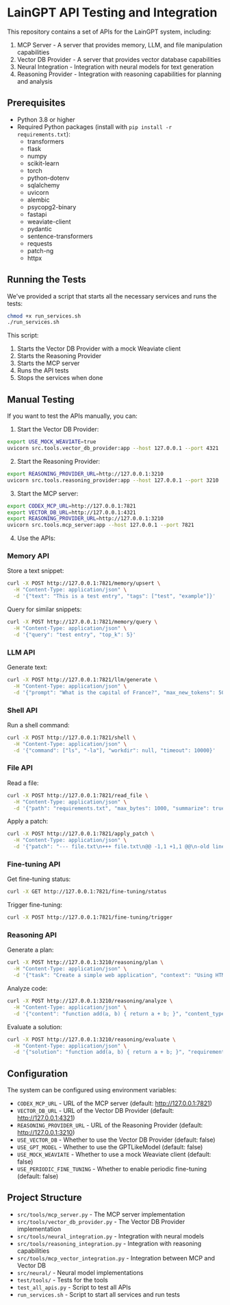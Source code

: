 # LainGPT API Testing and Integration

This repository contains a set of APIs for the LainGPT system, including:

1. MCP Server - A server that provides memory, LLM, and file manipulation capabilities
2. Vector DB Provider - A server that provides vector database capabilities
3. Neural Integration - Integration with neural models for text generation
4. Reasoning Provider - Integration with reasoning capabilities for planning and analysis

## Prerequisites

- Python 3.8 or higher
- Required Python packages (install with `pip install -r requirements.txt`):
  - transformers
  - flask
  - numpy
  - scikit-learn
  - torch
  - python-dotenv
  - sqlalchemy
  - uvicorn
  - alembic
  - psycopg2-binary
  - fastapi
  - weaviate-client
  - pydantic
  - sentence-transformers
  - requests
  - patch-ng
  - httpx

## Running the Tests

We've provided a script that starts all the necessary services and runs the tests:

```bash
chmod +x run_services.sh
./run_services.sh
```

This script:
1. Starts the Vector DB Provider with a mock Weaviate client
2. Starts the Reasoning Provider
3. Starts the MCP server
4. Runs the API tests
5. Stops the services when done

## Manual Testing

If you want to test the APIs manually, you can:

1. Start the Vector DB Provider:
```bash
export USE_MOCK_WEAVIATE=true
uvicorn src.tools.vector_db_provider:app --host 127.0.0.1 --port 4321
```

2. Start the Reasoning Provider:
```bash
export REASONING_PROVIDER_URL=http://127.0.0.1:3210
uvicorn src.tools.reasoning_provider:app --host 127.0.0.1 --port 3210
```

3. Start the MCP server:
```bash
export CODEX_MCP_URL=http://127.0.0.1:7821
export VECTOR_DB_URL=http://127.0.0.1:4321
export REASONING_PROVIDER_URL=http://127.0.0.1:3210
uvicorn src.tools.mcp_server:app --host 127.0.0.1 --port 7821
```

4. Use the APIs:

### Memory API

Store a text snippet:
```bash
curl -X POST http://127.0.0.1:7821/memory/upsert \
  -H "Content-Type: application/json" \
  -d '{"text": "This is a test entry", "tags": ["test", "example"]}'
```

Query for similar snippets:
```bash
curl -X POST http://127.0.0.1:7821/memory/query \
  -H "Content-Type: application/json" \
  -d '{"query": "test entry", "top_k": 5}'
```

### LLM API

Generate text:
```bash
curl -X POST http://127.0.0.1:7821/llm/generate \
  -H "Content-Type: application/json" \
  -d '{"prompt": "What is the capital of France?", "max_new_tokens": 50}'
```

### Shell API

Run a shell command:
```bash
curl -X POST http://127.0.0.1:7821/shell \
  -H "Content-Type: application/json" \
  -d '{"command": ["ls", "-la"], "workdir": null, "timeout": 10000}'
```

### File API

Read a file:
```bash
curl -X POST http://127.0.0.1:7821/read_file \
  -H "Content-Type: application/json" \
  -d '{"path": "requirements.txt", "max_bytes": 1000, "summarize": true}'
```

Apply a patch:
```bash
curl -X POST http://127.0.0.1:7821/apply_patch \
  -H "Content-Type: application/json" \
  -d '{"patch": "--- file.txt\n+++ file.txt\n@@ -1,1 +1,1 @@\n-old line\n+new line"}'
```

### Fine-tuning API

Get fine-tuning status:
```bash
curl -X GET http://127.0.0.1:7821/fine-tuning/status
```

Trigger fine-tuning:
```bash
curl -X POST http://127.0.0.1:7821/fine-tuning/trigger
```

### Reasoning API

Generate a plan:
```bash
curl -X POST http://127.0.0.1:3210/reasoning/plan \
  -H "Content-Type: application/json" \
  -d '{"task": "Create a simple web application", "context": "Using HTML, CSS, and JavaScript", "constraints": ["Must be responsive"], "max_steps": 5}'
```

Analyze code:
```bash
curl -X POST http://127.0.0.1:3210/reasoning/analyze \
  -H "Content-Type: application/json" \
  -d '{"content": "function add(a, b) { return a + b; }", "content_type": "code", "focus": ["readability", "best practices"]}'
```

Evaluate a solution:
```bash
curl -X POST http://127.0.0.1:3210/reasoning/evaluate \
  -H "Content-Type: application/json" \
  -d '{"solution": "function add(a, b) { return a + b; }", "requirements": "Create a function that adds two numbers", "criteria": ["correctness", "simplicity"]}'
```

## Configuration

The system can be configured using environment variables:

- `CODEX_MCP_URL` - URL of the MCP server (default: http://127.0.0.1:7821)
- `VECTOR_DB_URL` - URL of the Vector DB Provider (default: http://127.0.0.1:4321)
- `REASONING_PROVIDER_URL` - URL of the Reasoning Provider (default: http://127.0.0.1:3210)
- `USE_VECTOR_DB` - Whether to use the Vector DB Provider (default: false)
- `USE_GPT_MODEL` - Whether to use the GPTLikeModel (default: false)
- `USE_MOCK_WEAVIATE` - Whether to use a mock Weaviate client (default: false)
- `USE_PERIODIC_FINE_TUNING` - Whether to enable periodic fine-tuning (default: false)

## Project Structure

- `src/tools/mcp_server.py` - The MCP server implementation
- `src/tools/vector_db_provider.py` - The Vector DB Provider implementation
- `src/tools/neural_integration.py` - Integration with neural models
- `src/tools/reasoning_integration.py` - Integration with reasoning capabilities
- `src/tools/mcp_vector_integration.py` - Integration between MCP and Vector DB
- `src/neural/` - Neural model implementations
- `test/tools/` - Tests for the tools
- `test_all_apis.py` - Script to test all APIs
- `run_services.sh` - Script to start all services and run tests
